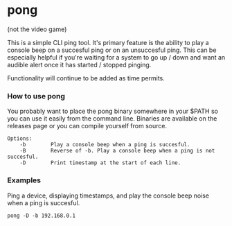 # pong
(not the video game)

This is a simple CLI ping tool. It's primary feature is the ability to play a console beep on a succesful ping or on an unsuccesful ping. This can be especially helpful if you're waiting for a system to go up / down and want an audible alert once it has started / stopped pinging.

Functionality will continue to be added as time permits.

### How to use pong
You probably want to place the pong binary somewhere in your $PATH so you can use it easily from the command line.
Binaries are available on the releases page or you can compile yourself from source.

```
Options:
    -b        Play a console beep when a ping is succesful.
    -B        Reverse of -b. Play a console beep when a ping is not succesful.
    -D        Print timestamp at the start of each line.
```
### Examples
Ping a device, displaying timestamps, and play the console beep noise when a ping is succesful.
```
pong -D -b 192.168.0.1
```
